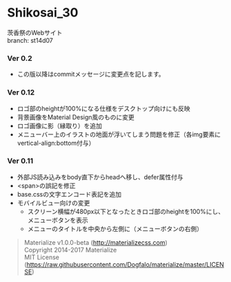 # Shikosai_30
茨香祭のWebサイト<br>
branch: st14d07

### Ver 0.2
- この版以降はcommitメッセージに変更点を記します。

### Ver 0.12
- ロゴ部のheightが100%になる仕様をデスクトップ向けにも反映
- 背景画像をMaterial Design風のものに変更
- ロゴ画像に影（縁取り）を追加
- メニューバー上のイラストの地面が浮いてしまう問題を修正（各img要素にvertical-align:bottom付与）

### Ver 0.11
- 外部JS読み込みをbody直下からheadへ移し、defer属性付与
- &lt;span&gt;の誤記を修正
- base.cssの文字エンコード表記を追加
- モバイルビュー向けの変更
  - スクリーン横幅が480px以下となったときロゴ部のheightを100%にし、メニューボタンを表示
  - メニューのタイトルを中央から左側に（メニューボタンの右側）


> Materialize v1.0.0-beta (http://materializecss.com)  
> Copyright 2014-2017 Materialize  
> MIT License (https://raw.githubusercontent.com/Dogfalo/materialize/master/LICENSE)  